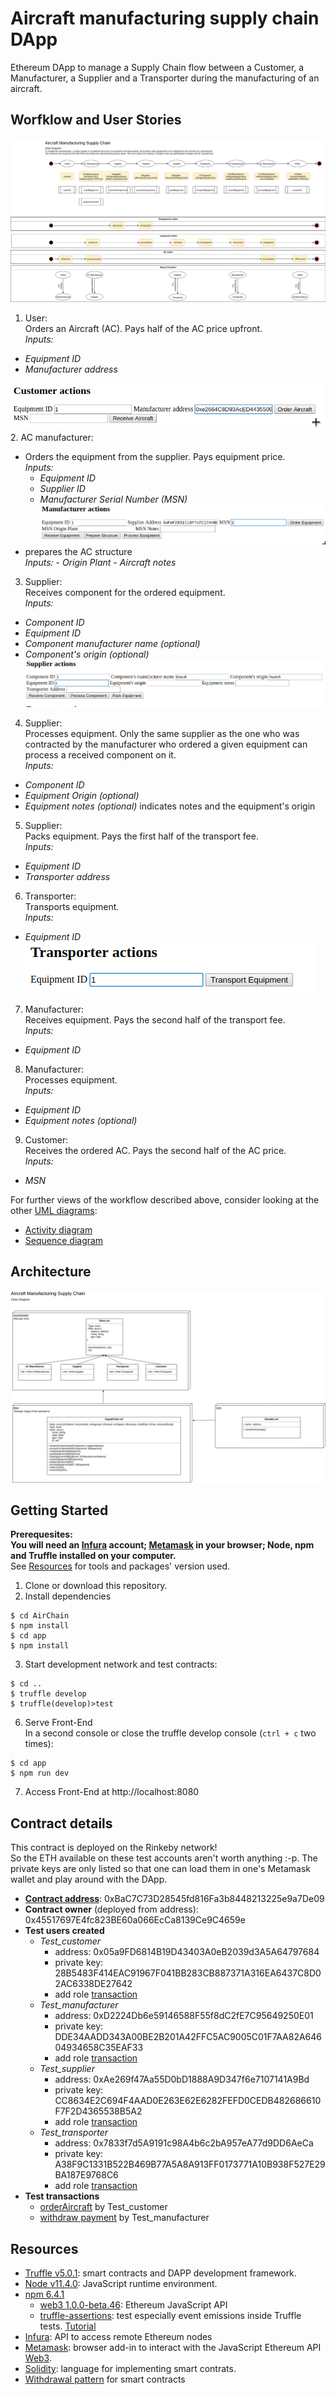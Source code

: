 # Aircraft manufacturing supply chain DApp

Ethereum DApp to manage a Supply Chain flow between a Customer, a Manufacturer, a Supplier and a Transporter during the manufacturing of an aircraft.  

## Worfklow and User Stories
![State diagram](./UML/AC_SupplyChain_StateDiagram.png)
1. User:  
Orders an Aircraft (AC). Pays half of the AC price upfront.  
*Inputs:*  
  - *Equipment ID*
  - *Manufacturer address*  

![Customer menu](./screenshots/customer_menu.png)
2. AC manufacturer:
  * Orders the equipment from the supplier. Pays equipment price.  
  *Inputs:*  
    - *Equipment ID*
    - *Supplier ID*
    - *Manufacturer Serial Number (MSN)*  
![Manufacturer menu](./screenshots/manufacturer_menu.png)
  *  prepares the AC structure  
  *Inputs:*
    - *Origin Plant*
    - *Aircraft notes*
3. Supplier:  
Receives component for the ordered equipment.  
*Inputs:*
  - *Component ID*
  - *Equipment ID*
  - *Component manufacturer name (optional)*
  - *Component's origin (optional)*  
![Supplier menu](./screenshots/supplier_menu.png)
4. Supplier:  
Processes equipment. Only the same supplier as the one who was contracted by the manufacturer who ordered a given equipment can process a received component on it.  
*Inputs:*
  - *Component ID*
  - *Equipment Origin (optional)*
  - *Equipment notes (optional)*
indicates notes and the equipment's origin
5. Supplier:  
Packs equipment. Pays the first half of the transport fee.  
*Inputs:*
  - *Equipment ID*
  - *Transporter address*
6. Transporter:  
Transports equipment.  
*Inputs:*
  - *Equipment ID*  
![Transporter menu](./screenshots/transporter_menu.png)
7. Manufacturer:  
Receives equipment. Pays the second half of the transport fee.  
*Inputs:*
  - *Equipment ID*
8. Manufacturer:  
Processes equipment.  
*Inputs:*
  - *Equipment ID*
  - *Equipment notes (optional)*
9. Customer:  
Receives the ordered AC. Pays the second half of the AC price.  
*Inputs:*
  - *MSN*

For further views of the workflow described above, consider looking at the other [UML diagrams](./UML):
- [Activity diagram](./UML/AC_SupplyChain_ActivityDiagram.png)
- [Sequence diagram](./images/UML/AC_SupplyChain_SequenceDiagram.png)

## Architecture
![Class diagram](./UML/AC_SupplyChain_ClassDiagram.png)

## Getting Started
**Prerequesites:  
You will need an [Infura](https://infura.io/) account; [Metamask](https://metamask.io/) in your browser; Node, npm and Truffle installed on your computer.**  
See [Resources](#resources) for tools and packages' version used.

1. Clone or download this repository.
2. Install dependencies
```
$ cd AirChain
$ npm install
$ cd app
$ npm install
```
3. Start development network and test contracts:
```
$ cd ..
$ truffle develop
$ truffle(develop)>test
```
6. Serve Front-End  
In a second console or close the truffle develop console (`ctrl + c` two times):
```
$ cd app
$ npm run dev
```
7. Access Front-End at http://localhost:8080

## Contract details
This contract is deployed on the Rinkeby network!  
So the ETH available on these test accounts aren't worth anything :-p. The private keys are only listed so that one can load them in one's Metamask wallet and play around with the DApp.
- [**Contract address**](https://rinkeby.etherscan.io/address/0xbac7c73d28545fd816fa3b8448213225e9a7de09): 0xBaC7C73D28545fd816Fa3b8448213225e9a7De09
- **Contract owner** (deployed from address): 0x45517697E4fc823BE60a066EcCa8139Ce9C4659e
- **Test users created**  
  - *Test_customer*
    - address: 0x05a9FD6814B19D43403A0eB2039d3A5A64797684
    - private key: 28B5483F414EAC91967F041BB283CB887371A316EA6437C8D02AC6338DE27642
    - add role [transaction](https://rinkeby.etherscan.io/tx/0x9e2e4736bbe22f8e2e2e3531b3c0729d6cd943b4df1247a3d9db55592c5bd679)
  - *Test_manufacturer*
    - address: 0xD2224Db6e59146588F55f8dC2fE7C95649250E01
    - private key: DDE34AADD343A00BE2B201A42FFC5AC9005C01F7AA82A64604934658C35EAF33
    - add role [transaction](https://rinkeby.etherscan.io/tx/0x633f559c67b604a43a0d12b6f47446126158e9699ee6f9d03c821fd2767d6655)
  - *Test_supplier*
    - address: 0xAe269f47Aa55D0bD1888A9D347f6e7107141A9Bd
    - private key: CC8634E2C694F4AAD0E263E62E6282FEFD0CEDB482686610F7F2D4365538B5A2
    - add role [transaction](https://rinkeby.etherscan.io/tx/0x8836f9e8454b252a624f4525061304bfb20a31b2852d7ec8641e69e3f30740b0)
  - *Test_transporter*
    - address: 0x7833f7d5A9191c98A4b6c2bA957eA77d9DD6AeCa
    - private key: A38F9C1331B522B469B77A5A8A913FF0173771A10B938F527E29BA187E9768C6
    - add role [transaction](https://rinkeby.etherscan.io/tx/0x6833c17906d074fbffbc098d2eceb20214692cb2475028e638f5b715f495de4e)
- **Test transactions**
  - [orderAircraft](https://rinkeby.etherscan.io/tx/0x39687ce22948cb4ac43d2d6e44c3eff2ba5593091deb9958133d87c14d2e3d4c) by Test_customer
  - [withdraw payment](https://rinkeby.etherscan.io/tx/0xdc15c6fd0762caeb769cb56cb32663c62ea11c9eccafcde4ca2490dc1dad95dc) by Test_manufacturer

## Resources
- [Truffle v5.0.1](https://www.truffleframework.com/): smart contracts and DAPP development framework.
- [Node v11.4.0](https://nodejs.org/en/): JavaScript runtime environment.
- [npm 6.4.1](https://www.npmjs.com/get-npm)
  - [web3 1.0.0-beta.46](https://www.npmjs.com/package/web3): Ethereum JavaScript API
  - [truffle-assertions](https://www.npmjs.com/package/truffle-assertions): test especially event emissions inside Truffle tests. [Tutorial](https://kalis.me/check-events-solidity-smart-contract-test-truffle/)
- [Infura](https://infura.io/): API to access remote Ethereum nodes
- [Metamask](https://metamask.io/): browser add-in to interact with the JavaScript Ethereum API [Web3](https://github.com/ethereum/web3.js/).
- [Solidity](https://github.com/ethereum/solidity): language for implementing smart contrats.
- [Withdrawal pattern](https://solidity.readthedocs.io/en/v0.4.24/common-patterns.html#withdrawal-from-contracts) for smart contracts
